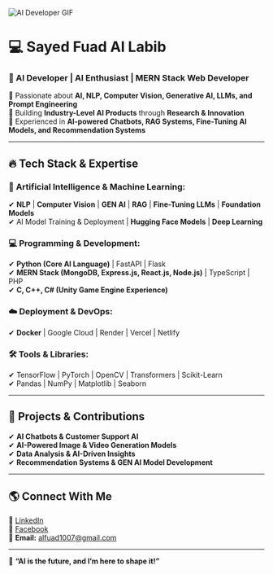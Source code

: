 ![AI Developer GIF](https://media.giphy.com/media/qgQUggAC3Pfv687qPC/giphy.gif)

# 💻 **Sayed Fuad Al Labib**  
### 🚀 AI Developer | AI Enthusiast | MERN Stack Web Developer  

🔹 Passionate about **AI, NLP, Computer Vision, Generative AI, LLMs, and Prompt Engineering**  
🔹 Building **Industry-Level AI Products** through **Research & Innovation**  
🔹 Experienced in **AI-powered Chatbots, RAG Systems, Fine-Tuning AI Models, and Recommendation Systems**  

---

## 🔥 **Tech Stack & Expertise**

### 🧠 **Artificial Intelligence & Machine Learning:**  
✔ **NLP** | **Computer Vision** | **GEN AI** | **RAG** | **Fine-Tuning LLMs** | **Foundation Models**  
✔ AI Model Training & Deployment | **Hugging Face Models** | **Deep Learning**  

### 💻 **Programming & Development:**  
✔ **Python (Core AI Language)** | FastAPI | Flask  
✔ **MERN Stack (MongoDB, Express.js, React.js, Node.js)** | TypeScript | PHP  
✔ **C, C++, C# (Unity Game Engine Experience)**  

### ☁️ **Deployment & DevOps:**  
✔ **Docker** | Google Cloud | Render | Vercel | Netlify  

### 🛠 **Tools & Libraries:**  
✔ TensorFlow | PyTorch | OpenCV | Transformers | Scikit-Learn  
✔ Pandas | NumPy | Matplotlib | Seaborn  

---

## 🚀 **Projects & Contributions**  
✔ **AI Chatbots & Customer Support AI**  
✔ **AI-Powered Image & Video Generation Models**  
✔ **Data Analysis & AI-Driven Insights**  
✔ **Recommendation Systems & GEN AI Model Development**  

---

## 🌎 **Connect With Me**  
🔗 [LinkedIn](https://linkedin.com/in/sayed-fuad-al-labib-24a502215)  
🔗 [Facebook](https://www.facebook.com/al.fuad.895701)  
📧 **Email:** alfuad1007@gmail.com  

---

🚀 **“AI is the future, and I’m here to shape it!”**
